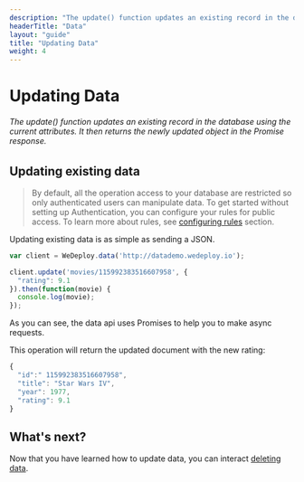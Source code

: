 ```yaml
---
description: "The update() function updates an existing record in the database using the current attributes. It then returns the newly updated object in the Promise response."
headerTitle: "Data"
layout: "guide"
title: "Updating Data"
weight: 4
---
```


# Updating Data

###### The update() function updates an existing record in the database using the current attributes. It then returns the newly updated object in the Promise response.

<article id="article_1">

## Updating existing data

> By default, all the operation access to your database are restricted so only authenticated users can manipulate data. To get started without setting up Authentication, you can configure your rules for public access. To learn more about rules, see [configuring rules](/docs/data/configuring-rules.html) section.

Updating existing data is as simple as sending a JSON.

```javascript
var client = WeDeploy.data('http://datademo.wedeploy.io');

client.update('movies/115992383516607958', {
  "rating": 9.1
}).then(function(movie) {
  console.log(movie);
});

```

As you can see, the data api uses Promises to help you to make async requests.

This operation will return the updated document with the new rating:

```javascript
{
  "id":" 115992383516607958",
  "title": "Star Wars IV",
  "year": 1977,
  "rating": 9.1
}
```

</article>

## What's next?

Now that you have learned how to update data, you can interact [deleting data](/docs/data/js/deleting-data.html).
